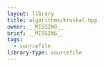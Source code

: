 ```yaml
---
layout: library
title: algorithms/kruskal.hpp
owner: __MISSING__
brief: __MISSING__
tags:
  - sourcefile
library-type: sourcefile
---
```

